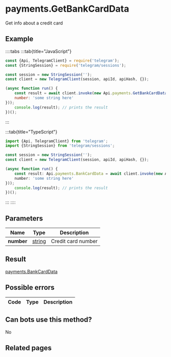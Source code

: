 # payments.GetBankCardData

Get info about a credit card



## Example

::::tabs
:::tab{title="JavaScript"}
```js
const {Api, TelegramClient} = require('telegram');
const {StringSession} = require('telegram/sessions');

const session = new StringSession('');
const client = new TelegramClient(session, apiId, apiHash, {});

(async function run() {
    const result = await client.invoke(new Api.payments.GetBankCardData({
    number: 'some string here'
}));
    console.log(result); // prints the result
})();
```
:::

:::tab{title="TypeScript"}
```ts
import {Api, TelegramClient} from 'telegram';
import {StringSession} from 'telegram/sessions';

const session = new StringSession('');
const client = new TelegramClient(session, apiId, apiHash, {});

(async function run() {
    const result: Api.payments.BankCardData = await client.invoke(new Api.payments.GetBankCardData({
    number: 'some string here'
}));
    console.log(result); // prints the result
})();
```
:::
::::



## Parameters

| Name | Type | Description |
| :--: | ---- | ----------- |
| **number** | [string](https://core.telegram.org/type/string) | Credit card number 


## Result

[payments.BankCardData](https://core.telegram.org/type/payments.BankCardData)



## Possible errors

| Code | Type | Description |
| :--: | ---- | ----------- |


## Can bots use this method?

No

## Related pages


